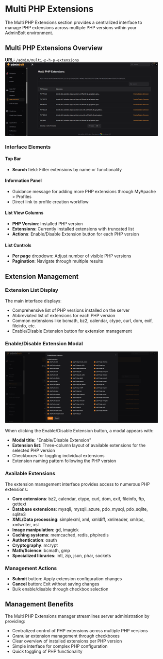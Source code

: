 # Multi PHP Extensions

The Multi PHP Extensions section provides a centralized interface to manage PHP extensions across multiple PHP versions within your AdminBolt environment.

## Multi PHP Extensions Overview
**URL:** `/admin/multi-p-h-p-extensions`
![Multi PHP Extensions Interface](/screenshots/admin-multi-php-extensions.png)

### Interface Elements

#### Top Bar
- **Search** field: Filter extensions by name or functionality

#### Information Panel
- Guidance message for adding more PHP extensions through MyApache > Profiles
- Direct link to profile creation workflow

#### List View Columns
- **PHP Version**: Installed PHP version 
- **Extensions**: Currently installed extensions with truncated list
- **Actions**: Enable/Disable Extension button for each PHP version

#### List Controls
- **Per page** dropdown: Adjust number of visible PHP versions 
- **Pagination**: Navigate through multiple results 

## Extension Management

### Extension List Display
The main interface displays:
- Comprehensive list of PHP versions installed on the server
- Abbreviated list of extensions for each PHP version
- Common extensions like bcmath, bz2, calendar, ctype, curl, dom, exif, fileinfo, etc.
- Enable/Disable Extension button for extension management

### Enable/Disable Extension Modal
![Multi PHP Extensions Enable/Disable Interface](/screenshots/admin-multi-php-extensions-enable-disable.png)

When clicking the Enable/Disable Extension button, a modal appears with:
- **Modal title**: "Enable/Disable Extension"
- **Extension list**: Three-column layout of available extensions for the selected PHP version
- Checkboxes for toggling individual extensions
- Extension naming pattern following the PHP version 

### Available Extensions
The extension management interface provides access to numerous PHP extensions:
- **Core extensions**: bz2, calendar, ctype, curl, dom, exif, fileinfo, ftp, gettext
- **Database extensions**: mysqli, mysqli_azure, pdo_mysql, pdo_sqlite, sqlite3
- **XML/Data processing**: simplexml, xml, xmldiff, xmlreader, xmlrpc, xmlwriter, xsl
- **Image manipulation**: gd, imagick
- **Caching systems**: memcached, redis, phpiredis
- **Authentication**: oauth
- **Cryptography**: mcrypt
- **Math/Science**: bcmath, gmp
- **Specialized libraries**: intl, zip, json, phar, sockets

### Management Actions
- **Submit** button: Apply extension configuration changes
- **Cancel** button: Exit without saving changes
- Bulk enable/disable through checkbox selection

## Management Benefits

The Multi PHP Extensions manager streamlines server administration by providing:
- Centralized control of PHP extensions across multiple PHP versions
- Granular extension management through checkboxes
- Clear overview of installed extensions per PHP version
- Simple interface for complex PHP configuration
- Quick toggling of PHP functionality